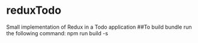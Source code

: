 # reduxTodo
Small implementation of Redux in a Todo application
##To build bundle run the following command:
npm run build -s
